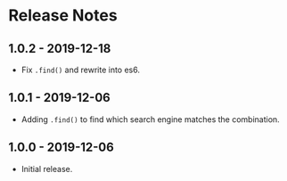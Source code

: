 # Release Notes

## 1.0.2 - 2019-12-18

- Fix `.find()` and rewrite into es6.

## 1.0.1 - 2019-12-06

- Adding `.find()` to find which search engine matches the combination.

## 1.0.0 - 2019-12-06

- Initial release.
